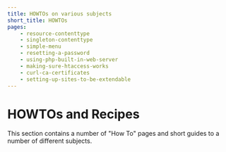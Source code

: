 ```yaml
---
title: HOWTOs on various subjects
short_title: HOWTOs
pages:
    - resource-contenttype
    - singleton-contenttype
    - simple-menu
    - resetting-a-password
    - using-php-built-in-web-server
    - making-sure-htaccess-works
    - curl-ca-certificates
    - setting-up-sites-to-be-extendable
---
```

HOWTOs and Recipes
===================

This section contains a number of "How To" pages and short guides to a number
of different subjects.

